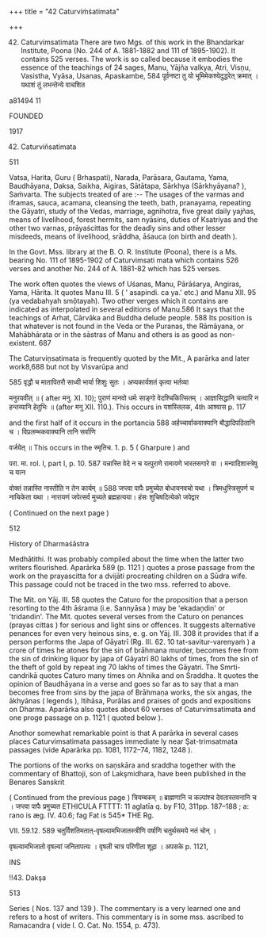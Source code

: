 +++
title = "42 Caturviṁśatimata"

+++

42. Caturvimsatimata There are two Mgs. of this work in the Bhandarkar Institute, Poona (No. 244 of A. 1881-1882 and 111 of 1895-1902). It contains 525 verses. The work is so called because it embodies the essence of the teachings of 24 sages, Manu, Yājña valkya, Atri, Visņu, Vasistha, Vyāsa, Usanas, Apaskambe, 584 पूर्वनष्टा तु यो भूमिमेकश्येदुद्धरेत् क्रमात् । यथाशं तुं लभन्तेन्ये वाचशित 

a81494 11 

FOUNDED 

1917 

42. Caturviñsatimata 

511 

Vatsa, Harita, Guru ( Brhaspati), Narada, Parāsara, Gautama, Yama, Baudhāyana, Daksa, Saikha, Aigiras, Sātātapa, Sārkhya (Sārkhyāyana? ), Saṁvarta. The subjects treated of are :-- The usages of the varmas and iframas, sauca, acamana, cleansing the teeth, bath, pranayama, repeating the Gāyatri, study of the Vedas, marriage, agnihotra, five great daily yajñas, means of livelihood, forest hermits, sam nyāsins, duties of Ksatriyas and the other two varnas, prāyaścittas for the deadly sins and other lesser misdeeds, means of livelihood, srāddha, āśauca (on birth and death ). 

In the Govt. Mss. library at the B. O. R. Institute (Poona), there is a Ms. bearing No. 111 of 1895-1902 of Caturvimsati mata which contains 526 verses and another No. 244 of A. 1881-82 which has 525 verses. 

The work often quotes the views of Uśanas, Manu, Pārāśarya, Angiras, Yama, Hārita. It quotes Manu III. 5 ( ' asapindi. ca ya.' etc.) and Manu XII. 95 (ya vedabahyah smộtayah). Two other verges which it contains are indicated as interpolated in several editions of Manu.586 It says that the teachings of Arhat, Cārvāka and Buddha delude people. 588 Its position is that whatever is not found in the Veda or the Puranas, the Rāmāyana, or Mahābhārata or in the sāstras of Manu and others is as good as non-existent. 687 

The Caturviņsatimata is frequently quoted by the Mit., A parārka and later work8,688 but not by Visvarūpa and 

585 वृद्धौ च मातापितरौ साध्वी भार्या शिशुः सुतः । अप्यकार्यशतं कृत्वा भर्तव्या 

मनुरयवीत् ॥ ( after मनु. XI. 10); पुराणं मानवो धर्मः साङ्गो वेदश्चिकित्सितम् । आज्ञासिद्धानि चत्वारि न हन्तव्यानि हेतुभिः ॥ (after मनु XII. 110.). This occurs in यशस्तिलक, 4th आश्वास p. 117 

and the first half of it occurs in the portancia 588 अर्हच्चार्वाकवाक्यानि बौद्धादिपठितानि च । विप्रलम्भकवाक्यानि तानि सर्वाणि 

वर्जयेत् ॥ This occurs in the स्मृतिच. 1. p. 5 ( Gharpure ) and 

परा. मा. rol. I, part I, p. 10. 587 यन्नास्ति वेदे न च यत्पुराणे रामायणे भारतसगारे वा । मन्वादिशास्त्रेषु च यत्न 

वोक्तं तन्नास्ति नास्तीति न तेन कार्यम् ॥ 588 जप्त्वा पापैः प्रमुच्येत बोधायनवचो यथा । त्रिमधुस्त्रिसुपर्ण च नाचिकेता यथा । नारायणं जपेत्सर्व मुच्यते ब्रह्महत्यया। हंसः शुचिषदित्येको जपेद्वार 

( Continued on the next page ) 

512 

History of Dharmaśāstra 

Medhātithi. It was probably compiled about the time when the latter two writers flourished. Aparārka 589 (p. 1121 ) quotes a prose passage from the work on the prayascitta for a dvijāti procreating children on a Sūdra wife. This passage could not be traced in the two mss. referred to above. 

The Mit. on Yāj. III. 58 quotes the Caturo for the proposition that a person resorting to the 4th āśrama (i.e. Sannyāsa ) may be 'ekadaņdin' or 'tridandin'. The Mit. quotes several verses from the Caturo on penances (prayas cittas ) for serious and light sins or offences. It suggests alternative penances for even very heinous sins, e. g. on Yāj. III. 308 it provides that if a person performs the Japa of Gāyatrī (Rg. III. 62. 10 tat-savitur-varenyaṁ ) a crore of times he atones for the sin of brāhmana murder, becomes free from the sin of drinking liquor by japa of Gāyatrī 80 lakhs of times, from the sin of the theft of gold by repeat ing 70 lakhs of times the Gāyatri. The Smrti-candrikā quotes Caturo many times on Ahnika and on Sraddha. It quotes the opinion of Baudhāyana in a verse and goes so far as to say that a man becomes free from sins by the japa of Brāhmaṇa works, the six angas, the ākhyānas ( legends ), Itihāsa, Purālas and praises of gods and expositions on Dharma. Aparārka also quotes about 60 verses of Caturvimsatimata and one proge passage on p. 1121 ( quoted below ). 

Anothor somewhat remarkable point is that A parārka in several cases places Caturvimsatimata passages immediate ly near Şat-trimsatmata passages (vide Aparārka pp. 1081, 1172–74, 1182, 1248 ). 

The portions of the works on saņskāra and sraddha together with the commentary of Bhattoji, son of Lakşmidhara, have been published in the Benares Sanskrit 

( Continued from the previous page ) त्रियम्बकम् ॥ ब्राह्मणानि च कल्पांश्च देवतास्तवनानि च । जप्त्वा पापैः प्रमुच्यत ETHICULA FTTTT: 11 aglatīa q. by F10, 311pp. 187–188 ; a: rano is æg. IV. 40.6; fag Fat is 545* THE Rg. 

VII. 59.12. 589 चतुर्विशतिमतात्-वृषल्यामभिजातस्त्रीणि वर्षाणि चतुर्थसमये नतं चोन् । 

वृषल्यामभिजातो वृषल्यां जनितापत्यः । वृषली चात्र परिणीता शूद्रा । अपसके p. 1121, 

INS 

!!43. Dakşa 

513 

Series ( Nos. 137 and 139 ). The commentary is a very learned one and refers to a host of writers. This commentary is in some mss. ascribed to Ramacandra ( vide I. O. Cat. No. 1554, p. 473). 
